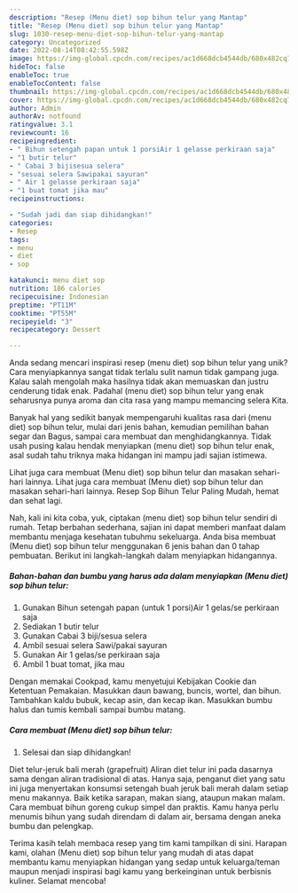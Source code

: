 ```yaml
---
description: "Resep (Menu diet) sop bihun telur yang Mantap"
title: "Resep (Menu diet) sop bihun telur yang Mantap"
slug: 1030-resep-menu-diet-sop-bihun-telur-yang-mantap
category: Uncategorized
date: 2022-08-14T08:42:55.598Z
image: https://img-global.cpcdn.com/recipes/ac1d668dcb4544db/680x482cq70/menu-diet-sop-bihun-telur-foto-resep-utama.jpg
hideToc: false
enableToc: true
enableTocContent: false
thumbnail: https://img-global.cpcdn.com/recipes/ac1d668dcb4544db/680x482cq70/menu-diet-sop-bihun-telur-foto-resep-utama.jpg
cover: https://img-global.cpcdn.com/recipes/ac1d668dcb4544db/680x482cq70/menu-diet-sop-bihun-telur-foto-resep-utama.jpg
author: Admin
authorAv: notfound
ratingvalue: 3.1
reviewcount: 16
recipeingredient:
- " Bihun setengah papan untuk 1 porsiAir 1 gelasse perkiraan saja"
- "1 butir telur"
- " Cabai 3 bijisesua selera"
- "sesuai selera Sawipakai sayuran"
- " Air 1 gelasse perkiraan saja"
- "1 buat tomat jika mau"
recipeinstructions:

- "Sudah jadi dan siap dihidangkan!"
categories:
- Resep
tags:
- menu
- diet
- sop

katakunci: menu diet sop 
nutrition: 186 calories
recipecuisine: Indonesian
preptime: "PT11M"
cooktime: "PT55M"
recipeyield: "3"
recipecategory: Dessert

---
```





Anda sedang mencari inspirasi resep (menu diet) sop bihun telur yang unik? Cara menyiapkannya sangat tidak terlalu sulit namun tidak gampang juga. Kalau salah mengolah maka hasilnya tidak akan memuaskan dan justru cenderung tidak enak. Padahal (menu diet) sop bihun telur yang enak seharusnya punya aroma dan cita rasa yang mampu memancing selera Kita.





Banyak hal yang sedikit banyak mempengaruhi kualitas rasa dari (menu diet) sop bihun telur, mulai dari jenis bahan, kemudian pemilihan bahan segar dan Bagus, sampai cara membuat dan menghidangkannya. Tidak usah pusing kalau hendak menyiapkan (menu diet) sop bihun telur enak,      asal sudah tahu triknya maka hidangan ini mampu jadi sajian istimewa.














Lihat juga cara membuat (Menu diet) sop bihun telur dan masakan sehari-hari lainnya. Lihat juga cara membuat (Menu diet) sop bihun telur dan masakan sehari-hari lainnya. Resep Sop Bihun Telur Paling Mudah, hemat dan sehat lagi.






Nah, kali ini kita coba, yuk, ciptakan (menu diet) sop bihun telur sendiri di rumah. Tetap berbahan sederhana, sajian ini dapat memberi manfaat dalam membantu menjaga kesehatan tubuhmu sekeluarga. Anda bisa membuat (Menu diet) sop bihun telur menggunakan 6 jenis bahan dan 0 tahap pembuatan. Berikut ini langkah-langkah dalam menyiapkan hidangannya.

<!--inarticleads1-->

##### Bahan-bahan dan bumbu yang harus ada dalam menyiapkan (Menu diet) sop bihun telur:

1. Gunakan  Bihun setengah papan (untuk 1 porsi)Air 1 gelas/se perkiraan saja
1. Sediakan 1 butir telur
1. Gunakan  Cabai 3 biji/sesua selera
1. Ambil sesuai selera Sawi/pakai sayuran
1. Gunakan  Air 1 gelas/se perkiraan saja
1. Ambil 1 buat tomat, jika mau


Dengan memakai Cookpad, kamu menyetujui Kebijakan Cookie dan Ketentuan Pemakaian. Masukkan daun bawang, buncis, wortel, dan bihun. Tambahkan kaldu bubuk, kecap asin, dan kecap ikan. Masukkan bumbu halus dan tumis kembali sampai bumbu matang. 

<!--inarticleads2-->

##### Cara membuat (Menu diet) sop bihun telur:


1. Selesai dan siap dihidangkan!

Diet telur-jeruk bali merah (grapefruit) Aliran diet telur ini pada dasarnya sama dengan aliran tradisional di atas. Hanya saja, penganut diet yang satu ini juga menyertakan konsumsi setengah buah jeruk bali merah dalam setiap menu makannya. Baik ketika sarapan, makan siang, ataupun makan malam. Cara membuat bihun goreng cukup simpel dan praktis. Kamu hanya perlu menumis bihun yang sudah direndam di dalam air, bersama dengan aneka bumbu dan pelengkap. 

Terima kasih telah membaca resep yang tim kami tampilkan di sini. Harapan kami, olahan (Menu diet) sop bihun telur yang mudah di atas dapat membantu kamu menyiapkan hidangan yang sedap untuk keluarga/teman maupun menjadi inspirasi bagi kamu yang berkeinginan untuk berbisnis kuliner. Selamat mencoba!
